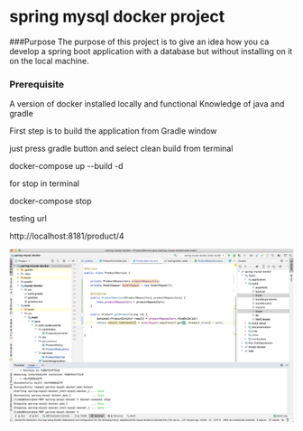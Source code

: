 # spring mysql docker project

###Purpose
The purpose of this project is to give an idea how you ca develop a spring boot application
with a database but without installing on it on the local machine.

### Prerequisite 
A version of docker installed locally and functional
Knowledge of java and gradle

First step is to build the application from Gradle window

just press gradle button and select clean build
from terminal 

docker-compose up --build -d

for stop in terminal

docker-compose stop

testing url

http://localhost:8181/product/4



![print-screen-terminal.png](./documents/print-screen-terminal.png)